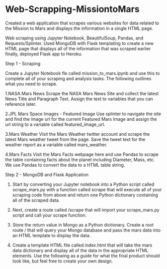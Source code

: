 # Web-Scrapping-MissiontoMars
Created a web application that scrapes various websites for data related to the Mission to Mars and displays the information in a single HTML page.

Web scraping using Jupyter Notebook, BeautifulSoup, Pandas, and Requests/Splinter. Used MongoDB with Flask templating to create a new HTML page that displays all of the information that was scraped earlier finally, deployed Flask app to Heroku.

Step 1 - Scraping

Create a Jupyter Notebook fle called mission_to_mars.ipynb and use this to complete all of your scraping and analysis tasks. The following outlines what you need to scrape.

  1.NASA Mars News
    Scrape the NASA Mars News Site and collect the latest News Title and Paragraph Text. Assign the text to variables that you can 
    reference later.

 2.JPL Mars Space Images - Featured Image
   Use splinter to navigate the site and find the image url for the current Featured Mars Image and assign the url string to a variable        called featured_image_url.
 
 3.Mars Weather
   Visit the Mars Weather twitter account and scrape the latest Mars weather tweet from the page. Save the tweet text for the weather          report as a variable called mars_weather.
   
 4.Mars Facts
   Visit the Mars Facts webpage here and use Pandas to scrape the table containing facts about the planet including Diameter, Mass, etc.
   We use Pandas to convert the data to a HTML table string.

Step 2 - MongoDB and Flask Application

 1. Start by converting your Jupyter notebook into a Python script called scrape_mars.py with a function called scrape that will execute     all of your scraping code from above and return one Python dictionary containing all of the scraped data.

 2. Next, create a route called /scrape that will import your scrape_mars.py script and call your scrape function.

 3. Store the return value in Mongo as a Python dictionary.
    Create a root route / that will query your Mongo database and pass the mars data into an HTML template to display the data.

 4. Create a template HTML file called index.html that will take the mars data dictionary and display all of the data in the appropriate     HTML elements. Use the following as a guide for what the final product should look like, but feel free to create your own design.

